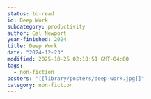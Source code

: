 ```yaml
---
status: to-read
id: Deep Work
subcategory: productivity
author: Cal Newport
year-finished: 2024
title: Deep Work
date: "2024-12-23"
modified: 2025-10-25 02:10:51 GMT-04:00
tags:
  - non-fiction
posters: "[[library/posters/deep-work.jpg]]"
category: non-fiction
---
```

